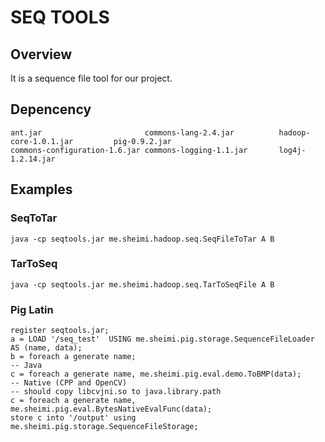 SEQ TOOLS
=========

Overview
--------
It is a sequence file tool for our project.

Depencency
----------
    ant.jar                       commons-lang-2.4.jar          hadoop-core-1.0.1.jar         pig-0.9.2.jar
    commons-configuration-1.6.jar commons-logging-1.1.jar       log4j-1.2.14.jar

Examples
--------

### SeqToTar
    
    java -cp seqtools.jar me.sheimi.hadoop.seq.SeqFileToTar A B

### TarToSeq

    java -cp seqtools.jar me.sheimi.hadoop.seq.TarToSeqFile A B

### Pig Latin

    register seqtools.jar;
    a = LOAD '/seq_test'  USING me.sheimi.pig.storage.SequenceFileLoader AS (name, data);
    b = foreach a generate name;
    -- Java
    c = foreach a generate name, me.sheimi.pig.eval.demo.ToBMP(data);
    -- Native (CPP and OpenCV)
    -- should copy libcvjni.so to java.library.path
    c = foreach a generate name, me.sheimi.pig.eval.BytesNativeEvalFunc(data);
    store c into '/output' using me.sheimi.pig.storage.SequenceFileStorage;
